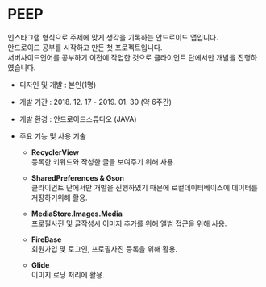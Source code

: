 # PEEP

인스타그램 형식으로 주제에 맞게 생각을 기록하는 안드로이드 앱입니다. <br>
안드로이드 공부를 시작하고 만든 첫 프로젝트입니다. <br>
서버사이드언어를 공부하기 이전에 작업한 것으로 클라이언트 단에서만 개발을 진행하였습니다.

* 디자인 및 개발 : 본인(1명)
* 개발 기간 : 2018. 12. 17 - 2019. 01. 30 (약 6주간)
* 개발 환경 : 안드로이드스튜디오 (JAVA)
* 주요 기능 및 사용 기술

  * **RecyclerView** <br>
    등록한 키워드와 작성한 글을 보여주기 위해 사용.
  
  * **SharedPreferences & Gson** <br>
    클라이언트 단에서만 개발을 진행하였기 때문에 로컬데이터베이스에 데이터를 저장하기위해 활용.
  
  * **MediaStore.Images.Media** <br>
    프로필사진 및 글작성시 이미지 추가를 위해 앨범 접근을 위해 사용.
  
  * **FireBase** <br>
    회원가입 및 로그인, 프로필사진 등록을 위해 활용.
  
  * **Glide** <br>
    이미지 로딩 처리에 활용.
    
